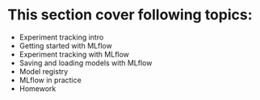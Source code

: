 # This section cover following topics:
- Experiment tracking intro
- Getting started with MLflow
- Experiment tracking with MLflow
- Saving and loading models with MLflow
- Model registry
- MLflow in practice
- Homework
